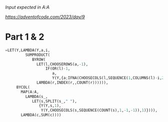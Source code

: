 _Input expected in A:A_

_https://adventofcode.com/2023/day/9_

# Part 1 & 2

```py
=LET(Y,LAMBDA(Y,a,i,
         SUMPRODUCT(
            BYROW(
              LET(l,CHOOSEROWS(a,-1),
                  IF(OR(l)-1,
                     a,
                     Y(Y,{a;IFNA(CHOOSECOLS(l,SEQUENCE(1,COLUMNS(l)-i,2))-l)},i+1))),
              LAMBDA(r,INDEX(r,,COUNT(r)))))),
     BYCOL(
       MAP(A:A,
         LAMBDA(s_,
            LET(s,SPLIT(s_," "),
               {Y(Y,s,1), 
                Y(Y,CHOOSECOLS(s,SEQUENCE(COUNT(s),1,-1,-1)),1)}))),
       LAMBDA(c,SUM(c))))
```
